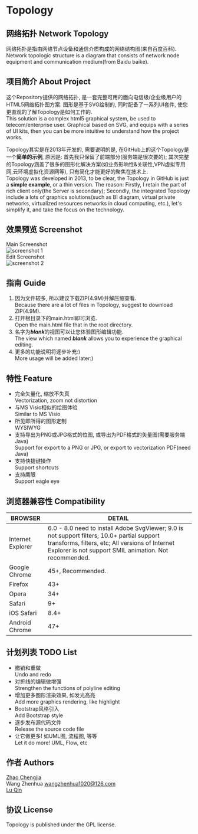 # Topology
## 网络拓扑 Network Topology
网络拓扑是指由网络节点设备和通信介质构成的网络结构图(来自百度百科).  
Network topologic structure is a diagram that consists of network node equipment and communication medium(from Baidu baike).
## 项目简介 About Project
这个Repository提供的网络拓扑, 是一套完整可用的面向电信级/企业级用户的HTML5网络拓扑图方案. 图形是基于SVG绘制的, 同时配备了一系列UI套件, 使您更直观的了解Topology是如何工作的.  
This solution is a complex html5 graphical system, be used to telecom/enterprise user. Graphical based on SVG, and equips with a series of UI kits, then you can be more intuitive to understand how the project works.  
  

Topology其实是在2013年开发的, 需要说明的是, 在GitHub上的这个Topology是一个**简单的示例**, 原因是: 首先我只保留了前端部分(服务端是很次要的); 其次完整的Topology涵盖了很多的图形化解决方案(如业务影响性&关联性,VPN虚拟专用网,云环境虚拟化资源网等), 只有简化才能更好的聚焦在技术上.  
Topology was developed in 2013, to be clear, the Topology in GitHub is just a **simple example**, or a thin version. The reason: Firstly, I retain the part of rich client only(the Server is secondary); Secondly, the integrated Topology include a lots of graphics solutions(such as BI diagram, virtual private networks, virtualized resources networks in cloud computing, etc.), let's simplify it, and take the focus on the technology.  

## 效果预览 Screenshot
Main Screenshot  
![screenshot 1](https://github.com/zhaodabao/topology/raw/master/images/preview/preview1.png "Main Screenshot")  
Edit Screenshot  
![screenshot 2](https://github.com/zhaodabao/topology/raw/master/images/preview/preview2.png "Edit Screenshot")

## 指南 Guide
1. 因为文件较多, 所以建议下载ZIP(4.9M)并解压缩查看.  
   Because there are a lot of files in Topology, suggest to download ZIP(4.9M).
2. 打开根目录下的main.html即可浏览.  
   Open the main.html file that in the root directory.
3. 名字为***blank***的视图可以让您体验图形编辑功能.  
   The view which named ***blank*** allows you to experience the graphical editing.
4. 更多的功能说明将逐步补充:)  
   More usage will be added later:)

## 特性 Feature
* 完全矢量化, 缩放不失真  
  Vectorization, zoom not distortion
* 与MS Visio相似的绘图体验  
  Similar to MS Visio
* 所见即所得的图形定制  
  WYSIWYG
* 支持导出为PNG或JPG格式的位图, 或导出为PDF格式的矢量图(需要服务端Java)  
  Support for export to a PNG or JPG, or export to vectorization PDF(need Java)
* 支持快捷键操作  
  Support shortcuts
* 支持鹰眼  
  Support eagle eye

## 浏览器兼容性 Compatibility
BROWSER | DETAIL
------------ | -------------
Internet Explorer | 6.0 - 8.0 need to install Adobe SvgViewer; 9.0 is not support filters; 10.0+ partial support transforms, filters, etc; All versions of Internet Explorer is not support SMIL animation. Not recommended.
Google Chrome | 45+, Recommended.
Firefox | 43+
Opera | 34+
Safari | 9+
iOS Safari | 8.4+
Android Chrome | 47+

## 计划列表 TODO List
* 撤销和重做  
  Undo and redo
* 对折线的编辑做增强  
  Strengthen the functions of polyline editing 
* 增加更多图形渲染效果, 如发光高亮  
  Add more graphics rendering, like highlight
* Bootstrap风格引入  
  Add Bootstrap style
* 逐步发布源代码文件  
  Release the source code file
* 让它做更多! 如UML图, 流程图, 等等  
  Let it do more! UML, Flow, etc

## 作者 Authors
[Zhao Chengjia](https://github.com/zhaodabao)  
Wang Zhenhua <wangzhenhua1020@126.com>  
[Lu Qin](https://github.com/luqin)

## 协议 License
Topology is published under the GPL license.
